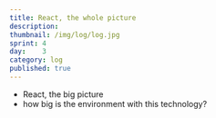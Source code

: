 ```yaml
---
title: React, the whole picture
description: 
thumbnail: /img/log/log.jpg
sprint: 4
day:	3
category: log
published: true
---
```


- React, the big picture
- how big is the environment with this technology?
